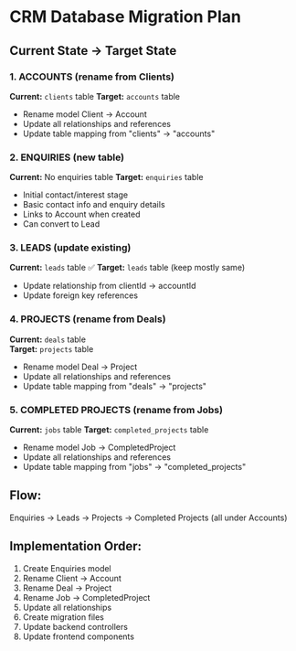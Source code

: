 # CRM Database Migration Plan

## Current State → Target State

### 1. ACCOUNTS (rename from Clients)
**Current:** `clients` table
**Target:** `accounts` table
- Rename model Client → Account
- Update all relationships and references
- Update table mapping from "clients" → "accounts"

### 2. ENQUIRIES (new table)
**Current:** No enquiries table
**Target:** `enquiries` table
- Initial contact/interest stage
- Basic contact info and enquiry details
- Links to Account when created
- Can convert to Lead

### 3. LEADS (update existing)
**Current:** `leads` table ✅
**Target:** `leads` table (keep mostly same)
- Update relationship from clientId → accountId
- Update foreign key references

### 4. PROJECTS (rename from Deals)
**Current:** `deals` table  
**Target:** `projects` table
- Rename model Deal → Project
- Update all relationships and references
- Update table mapping from "deals" → "projects"

### 5. COMPLETED PROJECTS (rename from Jobs)
**Current:** `jobs` table
**Target:** `completed_projects` table
- Rename model Job → CompletedProject
- Update all relationships and references
- Update table mapping from "jobs" → "completed_projects"

## Flow:
Enquiries → Leads → Projects → Completed Projects
(all under Accounts)

## Implementation Order:
1. Create Enquiries model
2. Rename Client → Account 
3. Rename Deal → Project
4. Rename Job → CompletedProject
5. Update all relationships
6. Create migration files
7. Update backend controllers
8. Update frontend components
